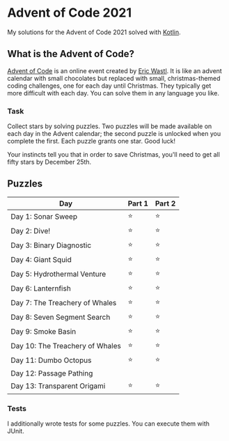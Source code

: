# Advent of Code 2021

My solutions for the Advent of Code 2021 solved with [Kotlin](https://kotlinlang.org/).

## What is the Advent of Code?

[Advent of Code](https://adventofcode.com/2021) is an online event created
by [Eric Wastl](https://twitter.com/ericwastl). It is like an advent calendar with small chocolates but replaced with
small, christmas-themed coding challenges, one for each day until Christmas. They typically get more difficult with each
day. You can solve them in any language you like.

### Task

Collect stars by solving puzzles. Two puzzles will be made available on each day in the Advent calendar; the second
puzzle is unlocked when you complete the first. Each puzzle grants one star. Good luck!

Your instincts tell you that in order to save Christmas, you'll need to get all fifty stars by December 25th.

## Puzzles

| Day                             | Part 1 | Part 2 |
|---------------------------------|--------|--------|
| Day 1: Sonar Sweep              | ⭐      | ⭐      |
| Day 2: Dive!                    | ⭐      | ⭐      |
| Day 3: Binary Diagnostic        | ⭐      | ⭐      |
| Day 4: Giant Squid              | ⭐      | ⭐      |
| Day 5: Hydrothermal Venture     | ⭐      | ⭐      |
| Day 6: Lanternfish              | ⭐      | ⭐      |
| Day 7: The Treachery of Whales  | ⭐      | ⭐      |
| Day 8: Seven Segment Search     | ⭐      | ⭐      |
| Day 9: Smoke Basin              | ⭐      | ⭐      |
| Day 10: The Treachery of Whales | ⭐      | ⭐      |
| Day 11: Dumbo Octopus           | ⭐      | ⭐      |
| Day 12: Passage Pathing         |        |        |
| Day 13: Transparent Origami     | ⭐      | ⭐      |

### Tests

I additionally wrote tests for some puzzles. You can execute them with JUnit.
